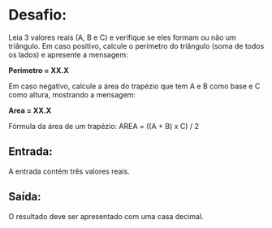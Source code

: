 # Desafio:

Leia 3 valores reais (A, B e C) e verifique se eles formam ou não um triângulo. Em caso positivo, calcule o perímetro do 
triângulo (soma de todos os lados) e apresente a mensagem:

**Perimetro = XX.X**

Em caso negativo, calcule a área do trapézio que tem A e B como base e C como altura, mostrando a mensagem:

**Area = XX.X**

Fórmula da área de um trapézio: AREA = ((A + B) x C) / 2

## Entrada:

A entrada contém três valores reais.

## Saída:

O resultado deve ser apresentado com uma casa decimal.
